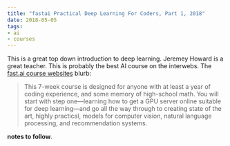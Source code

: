 ```yaml
---
title: "fastai Practical Deep Learning For Coders, Part 1, 2018"
date: 2018-05-05
tags:
- ai
- courses
---
```


This is a great top down introduction to deep learning. Jeremey Howard is a great teacher. This is probably the best AI course on the interwebs. The [fast.ai course websites](http://course.fast.ai/) blurb:

> This 7-week course is designed for anyone with at least a year of coding experience, and some memory of high-school math. You will start with step one—learning how to get a GPU server online suitable for deep learning—and go all the way through to creating state of the art, highly practical, models for computer vision, natural language processing, and recommendation systems.

__notes to follow__.
